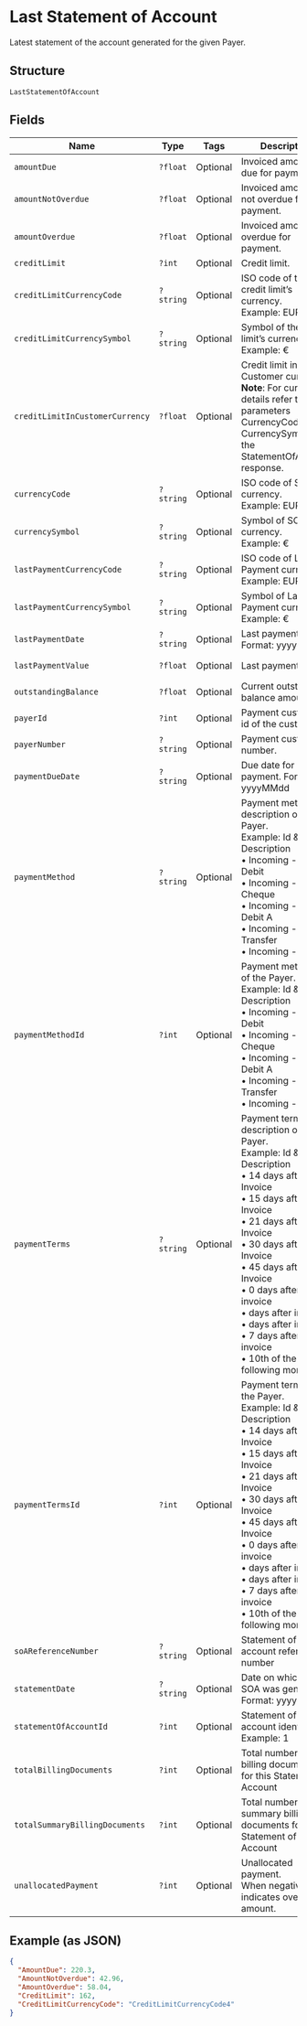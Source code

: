 
# Last Statement of Account

Latest statement of the account generated for the given Payer.

## Structure

`LastStatementOfAccount`

## Fields

| Name | Type | Tags | Description | Getter | Setter |
|  --- | --- | --- | --- | --- | --- |
| `amountDue` | `?float` | Optional | Invoiced amount and due for payment. | getAmountDue(): ?float | setAmountDue(?float amountDue): void |
| `amountNotOverdue` | `?float` | Optional | Invoiced amount and not overdue for payment. | getAmountNotOverdue(): ?float | setAmountNotOverdue(?float amountNotOverdue): void |
| `amountOverdue` | `?float` | Optional | Invoiced amount and overdue for payment. | getAmountOverdue(): ?float | setAmountOverdue(?float amountOverdue): void |
| `creditLimit` | `?int` | Optional | Credit limit. | getCreditLimit(): ?int | setCreditLimit(?int creditLimit): void |
| `creditLimitCurrencyCode` | `?string` | Optional | ISO code of the credit limit’s currency.<br>Example: EUR | getCreditLimitCurrencyCode(): ?string | setCreditLimitCurrencyCode(?string creditLimitCurrencyCode): void |
| `creditLimitCurrencySymbol` | `?string` | Optional | Symbol of the credit limit’s currency.<br>Example: € | getCreditLimitCurrencySymbol(): ?string | setCreditLimitCurrencySymbol(?string creditLimitCurrencySymbol): void |
| `creditLimitInCustomerCurrency` | `?float` | Optional | Credit limit in Customer currency.<br>**Note**: For currency details refer the parameters CurrencyCode & CurrencySymbol in the StatementOfAccount response. | getCreditLimitInCustomerCurrency(): ?float | setCreditLimitInCustomerCurrency(?float creditLimitInCustomerCurrency): void |
| `currencyCode` | `?string` | Optional | ISO code of SOA currency.<br>Example: EUR | getCurrencyCode(): ?string | setCurrencyCode(?string currencyCode): void |
| `currencySymbol` | `?string` | Optional | Symbol of SOA currency.<br>Example: € | getCurrencySymbol(): ?string | setCurrencySymbol(?string currencySymbol): void |
| `lastPaymentCurrencyCode` | `?string` | Optional | ISO code of Last Payment currency.<br>Example: EUR | getLastPaymentCurrencyCode(): ?string | setLastPaymentCurrencyCode(?string lastPaymentCurrencyCode): void |
| `lastPaymentCurrencySymbol` | `?string` | Optional | Symbol of Last Payment currency.<br>Example: € | getLastPaymentCurrencySymbol(): ?string | setLastPaymentCurrencySymbol(?string lastPaymentCurrencySymbol): void |
| `lastPaymentDate` | `?string` | Optional | Last payment date. Format: yyyyMMdd | getLastPaymentDate(): ?string | setLastPaymentDate(?string lastPaymentDate): void |
| `lastPaymentValue` | `?float` | Optional | Last payment value. | getLastPaymentValue(): ?float | setLastPaymentValue(?float lastPaymentValue): void |
| `outstandingBalance` | `?float` | Optional | Current outstanding balance amount. | getOutstandingBalance(): ?float | setOutstandingBalance(?float outstandingBalance): void |
| `payerId` | `?int` | Optional | Payment customer id of the customer. | getPayerId(): ?int | setPayerId(?int payerId): void |
| `payerNumber` | `?string` | Optional | Payment customer number. | getPayerNumber(): ?string | setPayerNumber(?string payerNumber): void |
| `paymentDueDate` | `?string` | Optional | Due date for payment. Format: yyyyMMdd | getPaymentDueDate(): ?string | setPaymentDueDate(?string paymentDueDate): void |
| `paymentMethod` | `?string` | Optional | Payment method description of the Payer.<br>Example: Id & Description<br>•	Incoming - Direct Debit<br>•	Incoming - Cheque<br>•	Incoming - Direct Debit A<br>•	Incoming - Bank Transfer<br>•	Incoming - Cash | getPaymentMethod(): ?string | setPaymentMethod(?string paymentMethod): void |
| `paymentMethodId` | `?int` | Optional | Payment method Id of the Payer.<br>Example: Id & Description<br>•	Incoming - Direct Debit<br>•	Incoming - Cheque<br>•	Incoming - Direct Debit A<br>•	Incoming - Bank Transfer<br>•	Incoming - Cash | getPaymentMethodId(): ?int | setPaymentMethodId(?int paymentMethodId): void |
| `paymentTerms` | `?string` | Optional | Payment terms description of the Payer.<br>Example: Id & Description<br>•	14 days after Invoice<br>•	15 days after Invoice<br>•	21 days after Invoice<br>•	30 days after Invoice<br>•	45 days after Invoice<br>•	0 days after invoice<br>•	days after invoice<br>•	days after invoice<br>•	7 days after invoice<br>•	10th of the following month | getPaymentTerms(): ?string | setPaymentTerms(?string paymentTerms): void |
| `paymentTermsId` | `?int` | Optional | Payment terms Id of the Payer.<br>Example: Id & Description<br>•	14 days after Invoice<br>•	15 days after Invoice<br>•	21 days after Invoice<br>•	30 days after Invoice<br>•	45 days after Invoice<br>•	0 days after invoice<br>•	days after invoice<br>•	days after invoice<br>•	7 days after invoice<br>•	10th of the following month | getPaymentTermsId(): ?int | setPaymentTermsId(?int paymentTermsId): void |
| `soAReferenceNumber` | `?string` | Optional | Statement of account reference number | getSoAReferenceNumber(): ?string | setSoAReferenceNumber(?string soAReferenceNumber): void |
| `statementDate` | `?string` | Optional | Date on which the SOA was generated.<br>Format: yyyyMMdd | getStatementDate(): ?string | setStatementDate(?string statementDate): void |
| `statementOfAccountId` | `?int` | Optional | Statement of account identifier,<br>Example: 1 | getStatementOfAccountId(): ?int | setStatementOfAccountId(?int statementOfAccountId): void |
| `totalBillingDocuments` | `?int` | Optional | Total number of billing documents for this Statement of Account | getTotalBillingDocuments(): ?int | setTotalBillingDocuments(?int totalBillingDocuments): void |
| `totalSummaryBillingDocuments` | `?int` | Optional | Total number of summary billing documents for this Statement of Account | getTotalSummaryBillingDocuments(): ?int | setTotalSummaryBillingDocuments(?int totalSummaryBillingDocuments): void |
| `unallocatedPayment` | `?int` | Optional | Unallocated payment.<br>When negative, indicates overdue amount. | getUnallocatedPayment(): ?int | setUnallocatedPayment(?int unallocatedPayment): void |

## Example (as JSON)

```json
{
  "AmountDue": 220.3,
  "AmountNotOverdue": 42.96,
  "AmountOverdue": 58.04,
  "CreditLimit": 162,
  "CreditLimitCurrencyCode": "CreditLimitCurrencyCode4"
}
```

